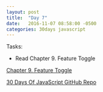 ```yaml
---
layout: post
title:  "Day 7"
date:   2016-11-07 08:58:00 -0500
categories: 30days javascript
---
```

Tasks:

* Read Chapter 9. Feature Toggle

[Chapter 9. Feature Toggle](http://chimera.labs.oreilly.com/books/1234000000262/ch09.html)

[30 Days Of JavaScript GitHub Repo](https://github.com/chrylarson/30DaysOfJavaScript)
